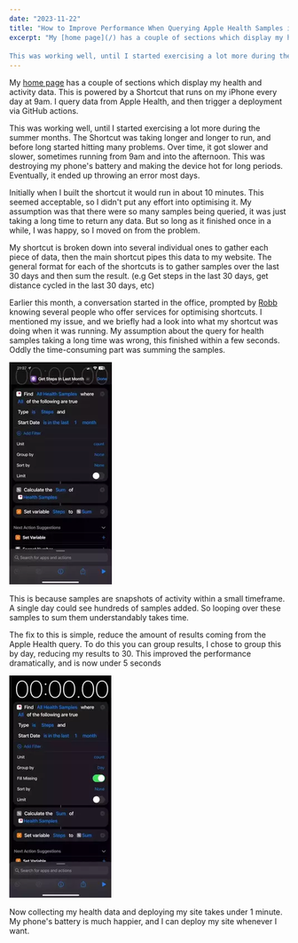 ```yaml
---
date: "2023-11-22"
title: "How to Improve Performance When Querying Apple Health Samples in Shortcuts"
excerpt: "My [home page](/) has a couple of sections which display my health and activity data. This is powered by a Shortcut that runs on my iPhone every day at 9am. I query data from Apple Health, and then trigger a deployment via GitHub actions.

This was working well, until I started exercising a lot more during the summer months. The Shortcut was taking longer and longer to run, and before long started hitting many problems. Over time, it got slower and slower, sometimes running from 9am and into the afternoon. This was destroying my phone's battery and making the device hot for long periods. Eventually, it ended up throwing an error most days."
---
```


My [home page](/) has a couple of sections which display my health and activity data. This is powered by a Shortcut that runs on my iPhone every day at 9am. I query data from Apple Health, and then trigger a deployment via GitHub actions.

This was working well, until I started exercising a lot more during the summer months. The Shortcut was taking longer and longer to run, and before long started hitting many problems. Over time, it got slower and slower, sometimes running from 9am and into the afternoon. This was destroying my phone's battery and making the device hot for long periods. Eventually, it ended up throwing an error most days.

Initially when I built the shortcut it would run in about 10 minutes. This seemed acceptable, so I didn't put any effort into optimising it. My assumption was that there were so many samples being queried, it was just taking a long time to return any data. But so long as it finished once in a while, I was happy, so I moved on from the problem.

My shortcut is broken down into several individual ones to gather each piece of data, then the main shortcut pipes this data to my website. The general format for each of the shortcuts is to gather samples over the last 30 days and then sum the result. (e.g Get steps in the last 30 days, get distance cycled in the last 30 days, etc)

Earlier this month, a conversation started in the office, prompted by [Robb](https://rknight.me) knowing several people who offer services for optimising shortcuts. I mentioned my issue, and we briefly had a look into what my shortcut was doing when it was running. My assumption about the query for health samples taking a long time was wrong, this finished within a few seconds. Oddly the time-consuming part was summing the samples.

![Apple shortcut demonstrating that summing many Apple Health samples takes a long time](shortcut-unoptimized.webp)

This is because samples are snapshots of activity within a small timeframe. A single day could see hundreds of samples added. So looping over these samples to sum them understandably takes time.

The fix to this is simple, reduce the amount of results coming from the Apple Health query. To do this you can group results, I chose to group this by day, reducing my results to 30. This improved the performance dramatically, and is now under 5 seconds

![Apple shortcut demonstrating that reducing the amount of results from a query improves performance](shortcut-optimized.webp)

Now collecting my health data and deploying my site takes under 1 minute. My phone's battery is much happier, and I can deploy my site whenever I want.
